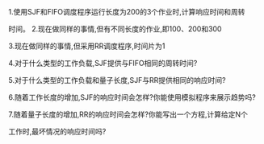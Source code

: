 1.使用SJF和FIFO调度程序运行长度为200的3个作业时,计算响应时间和周转

时间。
2.现在做同样的事情,但有不同长度的作业,即100、200和300

3.现在做同样的事情,但采用RR调度程序,时间片为1

4.对于什么类型的工作负载,SJF提供与FIFO相同的周转时间?

5.对于什么类型的工作负载和量子长度,SJF与RR提供相同的响应时间?

6.随着工作长度的增加,SJF的响应时间会怎样?你能使用模拟程序来展示趋势吗?

7.随着量子长度的增加,RR的响应时间会怎样?你能写出一个方程,计算给定N个

工作时,最坏情况的响应时间吗?
